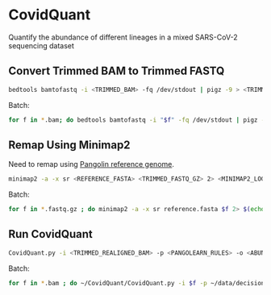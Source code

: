 # CovidQuant
Quantify the abundance of different lineages in a mixed SARS-CoV-2 sequencing dataset

## Convert Trimmed BAM to Trimmed FASTQ

```bash
bedtools bamtofastq -i <TRIMMED_BAM> -fq /dev/stdout | pigz -9 > <TRIMMED_FASTQ_GZ>
```

Batch:

```bash
for f in *.bam; do bedtools bamtofastq -i "$f" -fq /dev/stdout | pigz -9 > "$(echo $f | cut -d'_' -f1).trimmed.fastq.gz" ; done
```

## Remap Using Minimap2

Need to remap using [Pangolin reference genome](https://github.com/cov-lineages/pangolin/blob/master/pangolin/data/reference.fasta).

```bash
minimap2 -a -x sr <REFERENCE_FASTA> <TRIMMED_FASTQ_GZ> 2> <MINIMAP2_LOG> | samtools view -bS - > <TRIMMED_REALIGNED_BAM>
```

Batch:

```bash
for f in *.fastq.gz ; do minimap2 -a -x sr reference.fasta $f 2> $(echo $f | cut -d'.' -f1).trimmed.pangolin_ref.minimap2.log | samtools view -bS - > $(echo $f | cut -d'.' -f1).trimmed.pangolin_ref.minimap2.bam ; done
```

## Run CovidQuant

```bash
CovidQuant.py -i <TRIMMED_REALIGNED_BAM> -p <PANGOLEARN_RULES> -o <ABUNDANCE_TSV> --assign_top_lineage
```

Batch:

```bash
for f in *.bam ; do ~/CovidQuant/CovidQuant.py -i $f -p ~/data/decision_tree_rules.zip -o $(echo $f | rev | cut -d'.' -f2- | rev).covidquant.tsv --assign_top_lineage 2> $(echo $f | rev | cut -d'.' -f2- | rev).covidquant.log ; done
```
